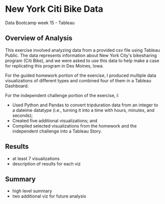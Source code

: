# New York Citi Bike Data
Data Bootcamp week 15 - Tableau

## Overview of Analysis
This exercise involved analyzing data from a provided csv file using Tableau Public. The data represents information about New York City's bikesharing program (Citi Bike), and we were asked to use this data to help make a case for replicating this program in Des Moines, Iowa.

For the guided homework portion of the exercise, I produced multiple data visualizations of different types and combined four of them in a Tableau Dashboard.

For the independent challenge portion of the exercise, I:

* Used Python and Pandas to convert tripduration data from an integer to a dateime datatype (i.e., turning it into a time with hours, minutes, and seconds);
* Created five additional visualizations; and
* Compiled selected visualizations from the homework and the independent challenge into a Tableau Story.

## Results
* at least 7 visualizations
* description of results for each viz

## Summary
* high level summary 
* two additional viz for future analysis
